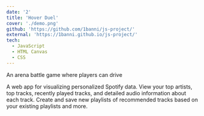 ```yaml
---
date: '2'
title: 'Hover Duel'
cover: './demo.png'
github: 'https://github.com/1banni/js-project/'
external: 'https://1banni.github.io/js-project/'
tech:
  - JavaScript
  - HTML Canvas
  - CSS
---
```


An arena battle game where players can drive

A web app for visualizing personalized Spotify data. View your top artists, top tracks, recently played tracks, and detailed audio information about each track. Create and save new playlists of recommended tracks based on your existing playlists and more.

